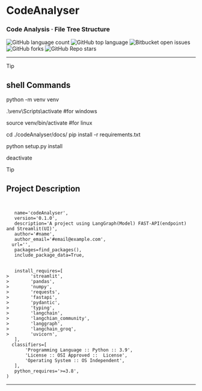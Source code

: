 # CodeAnalyser
### Code Analysis · File Tree Structure

![GitHub language count](https://img.shields.io/github/languages/count/pravar-more/CodeAnalyser)
![GitHub top language](https://img.shields.io/github/languages/top/pravar-more/CodeAnalyser?color=yellow)
![Bitbucket open issues](https://img.shields.io/bitbucket/issues/pravar-more/CodeAnalyser)
![GitHub forks](https://img.shields.io/github/forks/pravar-more/CodeAnalyser?style=social)
![GitHub Repo stars](https://img.shields.io/github/stars/pravar-more/CodeAnalyser?style=social)

-----

>[!TIP]
> ## shell Commands
>
> python -m venv venv
>
> .\venv\Scripts\activate         #for windows
>
> source venv/bin/activate        #for linux
>
> cd ./codeAnalyser/docs/
> pip install -r requirements.txt
>
> python setup.py install
>
> deactivate


>[!TIP]
> ## Project Description
> ```
>
>
>    name='codeAnalyser',
>    version='0.1.0',
>    description='A project using LangGraph(Model) FAST-API(endpoint) and Streamlit(UI)',
>    author='#name',
>    author_email='#email@example.com',
>   url='',  
>    packages=find_packages(),
>    include_package_data=True,
>
>
>    install_requires=[
> >        'streamlit',
> >        'pandas',
> >        'numpy',
> >        'requests',
> >        'fastapi',
> >        'pydantic',
> >        'typing',
> >        'langchain',
> >        'langchian_community',
> >        'langgraph',
> >        'langchain_groq',
> >        'uvicorn',
>    ],
>   classifiers=[
>        'Programming Language :: Python :: 3.9',
>        'License :: OSI Approved ::  License',
>        'Operating System :: OS Independent',
>    ],
>    python_requires='>=3.8',
>)
> ```

---

